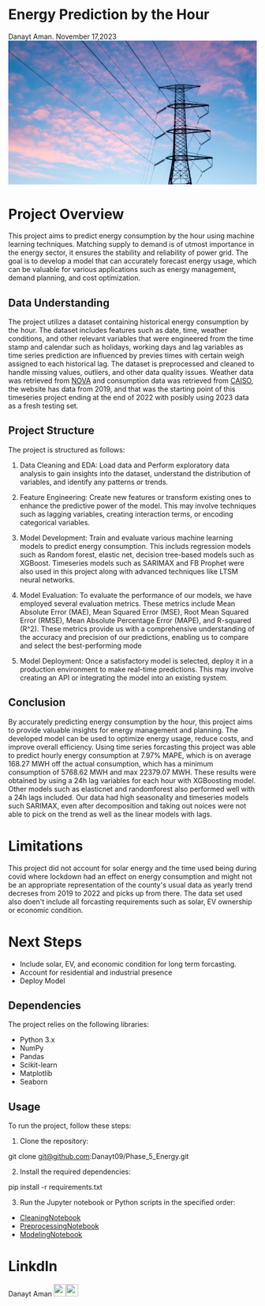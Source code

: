 # Energy Prediction by the Hour
Danayt Aman. November 17,2023
![image_info](header_articles_(11)-2.png)
# Project Overview
This project aims to predict energy consumption by the hour using machine learning techniques. Matching supply to demand is of utmost importance in the energy sector, it ensures the stability and reliability of power grid. The goal is to develop a model that can accurately forecast energy usage, which can be valuable for various applications such as energy management, demand planning, and cost optimization. 

## Data Understanding 

The project utilizes a dataset containing historical energy consumption by the hour. The dataset includes features such as date, time, weather conditions, and other relevant variables that were engineered from the time stamp and calendar such as holidays, working days and lag variables as time series prediction are influenced by previes times with certain weigh assigned to each historical lag. The dataset is preprocessed and cleaned to handle missing values, outliers, and other data quality issues. Weather data was retrieved from [NOVA](https://www.ncei.noaa.gov) and consumption data was retrieved from [CAISO](http://www.caiso.com/planning/Pages/ReliabilityRequirements/Default.aspx), the website has data from 2019, and that was the starting point of this timeseries project ending at the end of 2022 with posibly using 2023 data as a fresh testing set.


## Project Structure

The project is structured as follows:

1. Data Cleaning and EDA: Load data and Perform exploratory data analysis to gain insights into the dataset, understand the distribution of variables, and identify any patterns or trends.

2. Feature Engineering: Create new features or transform existing ones to enhance the predictive power of the model. This may involve techniques such as lagging variables, creating interaction terms, or encoding categorical variables.

3. Model Development: Train and evaluate various machine learning models to predict energy consumption. This includs regression models such as Random forest, elastic net, decision tree-based models such as XGBoost. Timeseries models such as SARIMAX and FB Prophet were also used in this project along with advanced techniques like LTSM neural networks.

4. Model Evaluation: To evaluate the performance of our models, we have employed several evaluation metrics. These metrics include Mean Absolute Error (MAE), Mean Squared Error (MSE), Root Mean Squared Error (RMSE), Mean Absolute Percentage Error (MAPE), and R-squared (R^2). These metrics provide us with a comprehensive understanding of the accuracy and precision of our predictions, enabling us to compare and select the best-performing mode

5. Model Deployment: Once a satisfactory model is selected, deploy it in a production environment to make real-time predictions. This may involve creating an API or integrating the model into an existing system.

## Conclusion

By accurately predicting energy consumption by the hour, this project aims to provide valuable insights for energy management and planning. The developed model can be used to optimize energy usage, reduce costs, and improve overall efficiency. Using time series forcasting this project was able to predict hourly energy consumption at 7.97% MAPE, which is on average 168.27 MWH off the actual consumption, which has a minimum consumption of 5768.62 MWH and max 22379.07 MWH. These results were obtained by using a 24h lag variables for each hour with XGBoosting model. Other models such as elasticnet and randomforest also performed well with a 24h lags included. Our data had high seasonality and timeseries models such SARIMAX, even after decomposition and taking out noices were not able to pick on the trend as well as the linear models with lags.


# Limitations
This project did not account for solar energy and the time used being during covid where lockdown had an effect on energy consumption and might not be an appropriate representation of the county's usual data as yearly trend decreses from 2019 to 2022 and picks up from there. The data set used also doen't include all forcasting requirements such as solar, EV ownership or economic condition. 

# Next Steps
* Include solar, EV, and economic condition for long term forcasting.
* Account for residential and industrial presence 
* Deploy Model

## Dependencies

The project relies on the following libraries:

- Python 3.x
- NumPy
- Pandas
- Scikit-learn
- Matplotlib
- Seaborn

## Usage

To run the project, follow these steps:

1. Clone the repository:

git clone git@github.com:Danayt09/Phase_5_Energy.git

2. Install the required dependencies:

pip install -r requirements.txt

3. Run the Jupyter notebook or Python scripts in the specified order:

* [CleaningNotebook]()
* [PreprocessingNotebook]()
* [ModelingNotebook]()


# LinkdIn
Danayt Aman <a href = "https://github.com/Danayt09"><img src='https://cdn.pixabay.com/photo/2022/01/30/13/33/github-6980894_1280.png' width = '25' height='25'></a><a href="https://www.linkedin.com/in/danayt-aman/"><img src='https://upload.wikimedia.org/wikipedia/commons/8/81/LinkedIn_icon.svg' width = '25' height='25'></a>  


